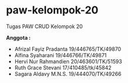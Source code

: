 # paw-kelompok-20
Tugas PAW CRUD Kelompok 20

  **Anggota :**

- Afrizal Fayiz Pradanta     19/446765/TK/49870
- Alfina Syaharani           19/446766/TK/49871
- Hervi Nur Rahmandien       20/463601/TK/51593
- Ruth Grace Stevani         17/410485/tk/45842
- Sagara Aldavy M.N.S.       19/444070/TK/49266
